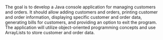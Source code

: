The goal is to develop a Java console application for managing customers and orders. 
It should allow adding customers and orders, printing customer and order information, 
displaying specific customer and order data, generating bills for customers, and providing an option to exit the program.
The application will utilize object-oriented programming concepts and use ArrayLists to store customer and order data.
